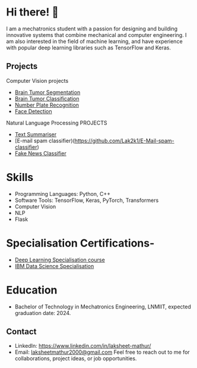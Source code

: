 # Hi there! 👋
I am a mechatronics student with a passion for designing and building innovative systems that combine mechanical and computer engineering. I am also interested in the field of machine learning, and have experience with popular deep learning libraries such as TensorFlow and Keras.

## Projects
Computer Vision projects
- [Brain Tumor Segmentation](https://github.com/Lak2k1/Brain-Tumor-Segmentation)
- [Brain Tumor Classification](https://github.com/Lak2k1/Brain-Tumor-Classification-using-Deep-Learning)
- [Number Plate Recognition](https://github.com/Lak2k1/Number-plate-recognition)
- [Face Detection](https://github.com/Lak2k1/Face-Detection)

Natural Language Processing PROJECTS
- [Text Summariser](https://github.com/Lak2k1/Text-Summarizer)
- [E-mail spam classifier)(https://github.com/Lak2k1/E-Mail-spam-classifier)
- [Fake News Classifier](https://github.com/Lak2k1/Fake-News-Classifier)

# Skills
- Programming Languages: Python, C++
- Software Tools: TensorFlow, Keras, PyTorch, Transformers
- Computer Vision
- NLP
- Flask

# Specialisation Certifications-
- [Deep Learning Specialisation course](https://www.coursera.org/account/accomplishments/specialization/certificate/E5U2ERKDFH4P)
- [IBM Data Science Specialisation](https://www.coursera.org/account/accomplishments/specialization/certificate/3VHUZXEE2EP4)

# Education
* Bachelor of Technology in Mechatronics Engineering, LNMIIT, expected graduation date: 2024.
## Contact
* LinkedIn: https://www.linkedin.com/in/laksheet-mathur/
* Email: laksheetmathur2000@gmail.com
Feel free to reach out to me for collaborations, project ideas, or job opportunities.
